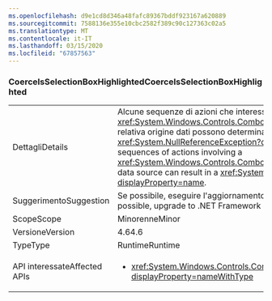 ```yaml
---
ms.openlocfilehash: d9e1cd8d346a48fafc89367bddf923167a620889
ms.sourcegitcommit: 7588136e355e10cbc2582f389c90c127363c02a5
ms.translationtype: MT
ms.contentlocale: it-IT
ms.lasthandoff: 03/15/2020
ms.locfileid: "67857563"
---
```

### <a name="coerceisselectionboxhighlighted"></a><span data-ttu-id="61cbd-101">CoerceIsSelectionBoxHighlighted</span><span class="sxs-lookup"><span data-stu-id="61cbd-101">CoerceIsSelectionBoxHighlighted</span></span>

|   |   |
|---|---|
|<span data-ttu-id="61cbd-102">Dettagli</span><span class="sxs-lookup"><span data-stu-id="61cbd-102">Details</span></span>|<span data-ttu-id="61cbd-103">Alcune sequenze di azioni che interessano un <xref:System.Windows.Controls.ComboBox?displayProperty=name> e la relativa origine dati possono determinare un'eccezione <xref:System.NullReferenceException?displayProperty=name>.</span><span class="sxs-lookup"><span data-stu-id="61cbd-103">Certain sequences of actions involving a <xref:System.Windows.Controls.ComboBox?displayProperty=name> and its data source can result in a <xref:System.NullReferenceException?displayProperty=name>.</span></span>|
|<span data-ttu-id="61cbd-104">Suggerimento</span><span class="sxs-lookup"><span data-stu-id="61cbd-104">Suggestion</span></span>|<span data-ttu-id="61cbd-105">Se possibile, eseguire l'aggiornamento a .NET Framework 4.6.2.</span><span class="sxs-lookup"><span data-stu-id="61cbd-105">If possible, upgrade to .NET Framework 4.6.2.</span></span>|
|<span data-ttu-id="61cbd-106">Scope</span><span class="sxs-lookup"><span data-stu-id="61cbd-106">Scope</span></span>|<span data-ttu-id="61cbd-107">Minorenne</span><span class="sxs-lookup"><span data-stu-id="61cbd-107">Minor</span></span>|
|<span data-ttu-id="61cbd-108">Versione</span><span class="sxs-lookup"><span data-stu-id="61cbd-108">Version</span></span>|<span data-ttu-id="61cbd-109">4.6</span><span class="sxs-lookup"><span data-stu-id="61cbd-109">4.6</span></span>|
|<span data-ttu-id="61cbd-110">Type</span><span class="sxs-lookup"><span data-stu-id="61cbd-110">Type</span></span>|<span data-ttu-id="61cbd-111">Runtime</span><span class="sxs-lookup"><span data-stu-id="61cbd-111">Runtime</span></span>|
|<span data-ttu-id="61cbd-112">API interessate</span><span class="sxs-lookup"><span data-stu-id="61cbd-112">Affected APIs</span></span>|<ul><li><xref:System.Windows.Controls.ComboBox.IsSelectionBoxHighlighted?displayProperty=nameWithType></li></ul>|

